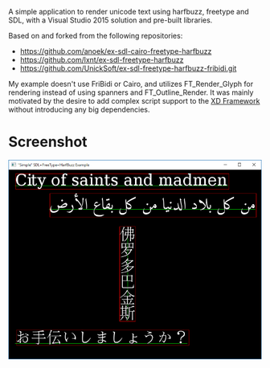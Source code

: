 A simple application to render unicode text using harfbuzz, freetype and SDL, 
with a Visual Studio 2015 solution and pre-built libraries.

Based on and forked from the following repositories:
* https://github.com/anoek/ex-sdl-cairo-freetype-harfbuzz
* https://github.com/lxnt/ex-sdl-freetype-harfbuzz
* https://github.com/UnickSoft/ex-sdl-freetype-harfbuzz-fribidi.git

My example doesn't use FriBidi or Cairo, and utilizes FT_Render_Glyph for rendering
instead of using spanners and FT_Outline_Render. It was mainly motivated by the desire
to add complex script support to the [XD Framework](https://github.com/firas-assaad/xd) without
introducing any big dependencies.

Screenshot
==========

![Screenshot](screenshot.png)
